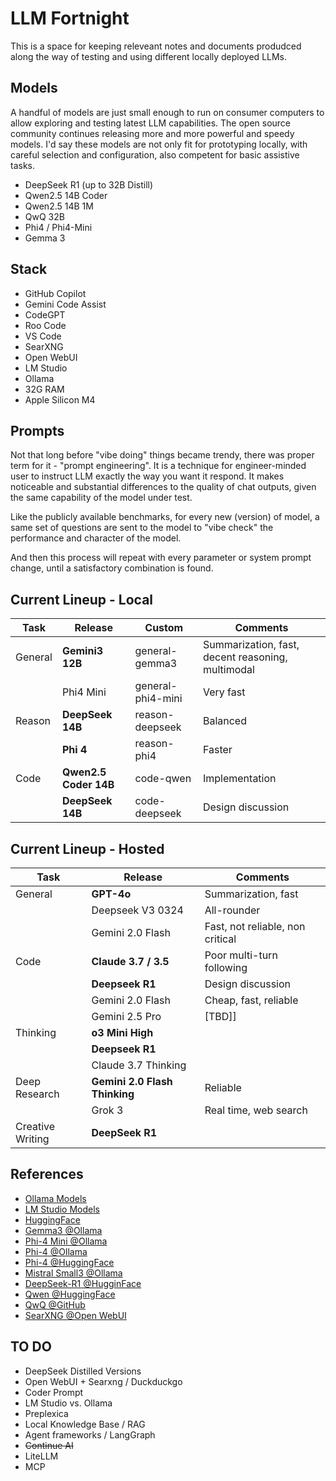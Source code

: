 # LLM Fortnight
This is a space for keeping releveant notes and documents produdced along the way of testing and using different locally deployed LLMs. 

## Models
A handful of models are just small enough to run on consumer computers to allow exploring and testing latest LLM capabilities. 
The open source community continues releasing more and more powerful and speedy models. I'd say these models are not only fit for prototyping locally, with careful selection and configuration, also competent for basic assistive tasks.       

- DeepSeek R1 (up to 32B Distill)
- Qwen2.5 14B Coder
- Qwen2.5 14B 1M
- QwQ 32B
- Phi4 / Phi4-Mini
- Gemma 3

## Stack
- GitHub Copilot
- Gemini Code Assist
- CodeGPT
- Roo Code
- VS Code
- SearXNG
- Open WebUI
- LM Studio
- Ollama
- 32G RAM
- Apple Silicon M4

## Prompts
Not that long before "vibe doing" things became trendy, there was proper term for it - "prompt engineering". 
It is a technique for engineer-minded user to instruct LLM exactly the way you want it respond. 
It makes noticeable and substantial differences to the quality of chat outputs, given the same capability of the model under test. 

Like the publicly available benchmarks, for every new (version) of model, a same set of questions are sent to the model to "vibe check" the performance and character of the model. 

And then this process will repeat with every parameter or system prompt change, until a satisfactory combination is found.  


## Current Lineup - Local
| Task | Release | Custom| Comments |
| --- | --- | ---| --- |
| General | **Gemini3 12B** | general-gemma3 | Summarization, fast, decent reasoning, multimodal |
|         | Phi4 Mini | general-phi4-mini | Very fast |
| Reason | **DeepSeek 14B** | reason-deepseek | Balanced |
|        | **Phi 4** | reason-phi4 | Faster |
| Code    | **Qwen2.5 Coder 14B** | code-qwen | Implementation |
|         | **DeepSeek 14B** | code-deepseek  | Design discussion |


## Current Lineup - Hosted
| Task | Release | Comments |
| --- | --- | ---|
| General | **GPT-4o** | Summarization, fast |
|         | Deepseek V3 0324 | All-rounder |
|         | Gemini 2.0 Flash | Fast, not reliable, non critical |
| Code | **Claude 3.7 / 3.5** | Poor multi-turn following |
|      | **Deepseek R1** | Design discussion | 
|      | Gemini 2.0 Flash | Cheap, fast, reliable |  
|      | Gemini 2.5 Pro | [TBD]] | 
| Thinking | **o3 Mini High** |  | 
|          | **Deepseek R1** |  | 
|          | Claude 3.7 Thinking |  | 
| Deep Research | **Gemini 2.0 Flash Thinking** | Reliable | 
|               | Grok 3 | Real time, web search |
| Creative Writing | **DeepSeek R1** |  |


## References
- [Ollama Models](https://ollama.com/search)
- [LM Studio Models](https://lmstudio.ai/models)
- [HuggingFace](https://huggingface.co)
- [Gemma3 @Ollama](https://ollama.com/library/gemma3:12b)
- [Phi-4 Mini @Ollama](https://ollama.com/library/phi4-mini)
- [Phi-4 @Ollama](https://ollama.com/library/phi4:14b)
- [Phi-4 @HuggingFace](https://huggingface.co/collections/microsoft/phi-4-677e9380e514feb5577a40e4)
- [Mistral Small3 @Ollama](https://ollama.com/library/mistral-small:24b)
- [DeepSeek-R1 @HugginFace](https://huggingface.co/deepseek-ai/DeepSeek-R1)
- [Qwen @HuggingFace](https://huggingface.co/Qwen)
- [QwQ @GitHub](https://github.com/QwenLM/QwQ)
- [SearXNG @Open WebUI](https://docs.openwebui.com/tutorials/web-search/searxng/)


## TO DO
- DeepSeek Distilled Versions
- Open WebUI + Searxng / Duckduckgo
- Coder Prompt
- LM Studio vs. Ollama
- Preplexica
- Local Knowledge Base / RAG
- Agent frameworks / LangGraph
- ~~Continue AI~~
- LiteLLM
- MCP